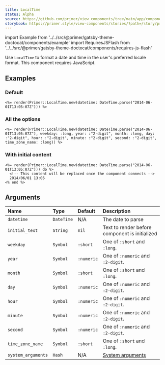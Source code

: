 ```yaml
---
title: LocalTime
status: Alpha
source: https://github.com/primer/view_components/tree/main/app/components/primer/local_time.rb
storybook: https://primer.style/view-components/stories/?path=/story/primer-local-time-component
---
```


import Example from '../../src/@primer/gatsby-theme-doctocat/components/example'
import RequiresJSFlash from '../../src/@primer/gatsby-theme-doctocat/components/requires-js-flash'

<RequiresJSFlash />

<!-- Warning: AUTO-GENERATED file, do not edit. Add code comments to your Ruby instead <3 -->

Use `LocalTime` to format a date and time in the user's preferred locale format. This component requires JavaScript.

## Examples

### Default

<Example src="<local-time datetime='2014-06-01T13:05:07+00:00' weekday='short' year='numeric' month='short' day='numeric' hour='numeric' minute='numeric' second='numeric' time-zone-name='short'>June 1, 2014 13:05 +00:00</local-time>" />

```erb
<%= render(Primer::LocalTime.new(datetime: DateTime.parse("2014-06-01T13:05:07Z"))) %>
```

### All the options

<Example src="<local-time datetime='2014-06-01T13:05:07+00:00' weekday='long' year='2-digit' month='long' day='2-digit' hour='2-digit' minute='2-digit' second='2-digit' time-zone-name='long'>June 1, 2014 13:05 +00:00</local-time>" />

```erb
<%= render(Primer::LocalTime.new(datetime: DateTime.parse("2014-06-01T13:05:07Z"), weekday: :long, year: :"2-digit", month: :long, day: :"2-digit", hour: :"2-digit", minute: :"2-digit", second: :"2-digit", time_zone_name: :long)) %>
```

### With initial content

<Example src="<local-time datetime='2014-06-01T13:05:07+00:00' weekday='short' year='numeric' month='short' day='numeric' hour='numeric' minute='numeric' second='numeric' time-zone-name='short'>June 1, 2014 13:05 +00:00</local-time>" />

```erb
<%= render(Primer::LocalTime.new(datetime: DateTime.parse("2014-06-01T13:05:07Z"))) do %>
  <!-- This content will be replaced once the component connects -->
  2014/06/01 13:05
<% end %>
```

## Arguments

| Name | Type | Default | Description |
| :- | :- | :- | :- |
| `datetime` | `DateTime` | N/A | The date to parse |
| `initial_text` | `String` | `nil` | Text to render before component is initialized |
| `weekday` | `Symbol` | `:short` | One of `:short` and `:long`. |
| `year` | `Symbol` | `:numeric` | One of `:numeric` and `:2-digit`. |
| `month` | `Symbol` | `:short` | One of `:short` and `:long`. |
| `day` | `Symbol` | `:numeric` | One of `:numeric` and `:2-digit`. |
| `hour` | `Symbol` | `:numeric` | One of `:numeric` and `:2-digit`. |
| `minute` | `Symbol` | `:numeric` | One of `:numeric` and `:2-digit`. |
| `second` | `Symbol` | `:numeric` | One of `:numeric` and `:2-digit`. |
| `time_zone_name` | `Symbol` | `:short` | One of `:short` and `:long`. |
| `system_arguments` | `Hash` | N/A | [System arguments](/system-arguments) |
